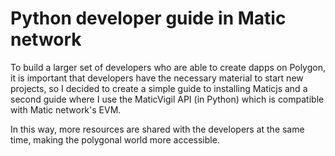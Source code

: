 # Python developer guide in Matic network
 
To build a larger set of developers who are able to create dapps on Polygon, it is important that developers have the necessary material to start new projects, so I decided to create a simple guide to installing Maticjs and a second guide where I use the MaticVigil API (in Python) which is compatible with Matic network's EVM.

In this way, more resources are shared with the developers at the same time, making the polygonal world more accessible.
